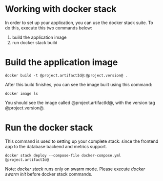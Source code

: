 
# Working with docker stack

In order to set up your application, you can use the docker stack suite. To do this, execute this two commands below:

1. build the application image
2. run docker stack build



# Build the application image #
```
docker build -t @project.artifactId@:@project.version@ .
```
After this build finishes, you can see the image built using this command:
```
docker image ls
```
You should see the image called @project.artifactId@, with the version tag @project.version@.


# Run the docker stack
This command is used to setting up your complete stack: since the frontend app to the database backend and metrics support.

```
docker stack deploy --compose-file docker-compose.yml @project.artifactId@
```
Note: *docker stack* runs only on swarm mode. Please execute _docker swarm init_ before docker stack commands.
